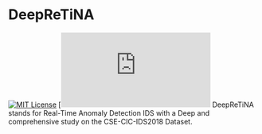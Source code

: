 # DeepReTiNA
[![MIT License](https://img.shields.io/badge/license-MIT-blue.svg?style=for-the-badge)](https://github.com/erikmurtaj/DeepReTiNA/LICENSE)
[![Documentation](https://www.unb.ca/cic/datasets/ids-2018.html)
DeepReTiNA stands for Real-Time Anomaly Detection IDS with a Deep and comprehensive study on the CSE-CIC-IDS2018 Dataset. 
